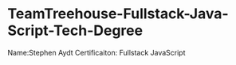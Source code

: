 # TeamTreehouse-Fullstack-Java-Script-Tech-Degree


Name:Stephen Aydt 
Certificaiton: Fullstack JavaScript
